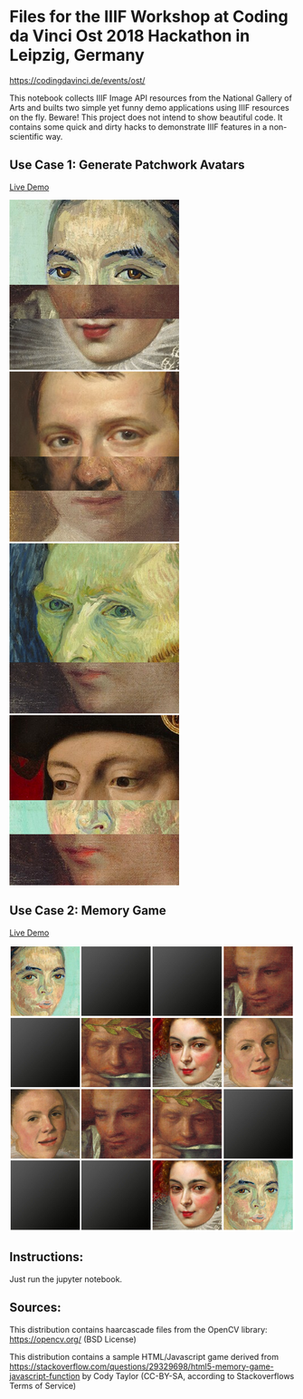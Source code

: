 # Files for the IIIF Workshop at Coding da Vinci Ost 2018 Hackathon in Leipzig, Germany

https://codingdavinci.de/events/ost/

This notebook collects IIIF Image API resources from the National Gallery of Arts and builts two simple yet funny demo applications using IIIF resources on the fly. Beware! This project does not intend to show beautiful code. It contains some quick and dirty hacks to demonstrate IIIF features in a non-scientific way.

## Use Case 1: Generate Patchwork Avatars 

[Live Demo](http://htmlpreview.github.io/?https://github.com/leanderseige/cdvost2018_iiifworkshop/blob/master/generator/index.html)

![Demo Picture](images/demo1.png) ![Demo Picture](images/demo2.png) ![Demo Picture](images/demo3.png) ![Demo Picture](images/demo4.png)

## Use Case 2: Memory Game

[Live Demo](http://htmlpreview.github.io/?https://github.com/leanderseige/cdvost2018_iiifworkshop/blob/master/game/game.html)

![Demo Picture](images/demo5.png)

## Instructions:

Just run the jupyter notebook.

## Sources:

This distribution contains haarcascade files from the OpenCV library: https://opencv.org/ (BSD License)

This distribution contains a sample HTML/Javascript game derived from https://stackoverflow.com/questions/29329698/html5-memory-game-javascript-function by Cody Taylor (CC-BY-SA, according to Stackoverflows Terms of Service)

